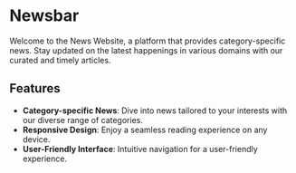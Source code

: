 # Newsbar

Welcome to the News Website, a platform that provides category-specific news. Stay updated on the latest happenings in various domains with our curated and timely articles.

## Features

- **Category-specific News**: Dive into news tailored to your interests with our diverse range of categories.
- **Responsive Design**: Enjoy a seamless reading experience on any device.
- **User-Friendly Interface**: Intuitive navigation for a user-friendly experience.
